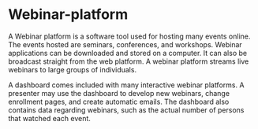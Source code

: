 # Webinar-platform

A Webinar platform is a software tool used for hosting many events online. The events hosted are seminars, conferences, and workshops. Webinar applications can be downloaded and stored on a computer. It can also be broadcast straight from the web platform. A webinar platform streams live webinars to large groups of individuals.

A dashboard comes included with many interactive webinar platforms. A presenter may use the dashboard to develop new webinars, change enrollment pages, and create automatic emails. The dashboard also contains data regarding webinars, such as the actual number of persons that watched each event.
